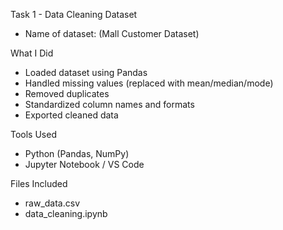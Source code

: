 Task 1 - Data Cleaning
Dataset
- Name of dataset: (Mall Customer Dataset)

What I Did
- Loaded dataset using Pandas
- Handled missing values (replaced with mean/median/mode)
- Removed duplicates
- Standardized column names and formats
- Exported cleaned data

Tools Used
- Python (Pandas, NumPy)
- Jupyter Notebook / VS Code

Files Included
- raw_data.csv
- data_cleaning.ipynb
